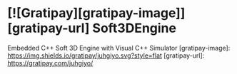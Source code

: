 [![Gratipay][gratipay-image]][gratipay-url]
Soft3DEngine
============

Embedded C++ Soft 3D Engine with Visual C++ Simulator
[gratipay-image]: https://img.shields.io/gratipay/juhgiyo.svg?style=flat
[gratipay-url]: https://gratipay.com/juhgiyo/
